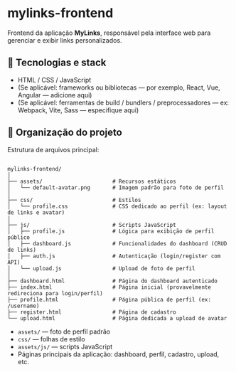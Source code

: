 # mylinks-frontend

Frontend da aplicação **MyLinks**, responsável pela interface web para gerenciar e exibir links personalizados.

## 🧩 Tecnologias e stack

- HTML / CSS / JavaScript
- (Se aplicável: frameworks ou bibliotecas — por exemplo, React, Vue, Angular — adicione aqui)
- (Se aplicável: ferramentas de build / bundlers / preprocessadores — ex: Webpack, Vite, Sass — especifique aqui)

## 📂 Organização do projeto

Estrutura de arquivos principal:

```

mylinks-frontend/
│
├── assets/                      # Recursos estáticos
│   └── default-avatar.png       # Imagem padrão para foto de perfil
│
├── css/                         # Estilos
│   └── profile.css              # CSS dedicado ao perfil (ex: layout de links e avatar)
│
├── js/                          # Scripts JavaScript
│   ├── profile.js               # Lógica para exibição de perfil público
│   ├── dashboard.js             # Funcionalidades do dashboard (CRUD de links)
│   ├── auth.js                  # Autenticação (login/register com API)
│   └── upload.js                # Upload de foto de perfil
│
├── dashboard.html               # Página do dashboard autenticado
├── index.html                   # Página inicial (provavelmente redireciona para login/perfil)
├── profile.html                 # Página pública de perfil (ex: /username)
├── register.html                # Página de cadastro
└── upload.html                  # Página dedicada a upload de avatar

````

- `assets/` — foto de perfil padrão
- `css/` — folhas de estilo  
- `assets/js/` — scripts JavaScript  
- Páginas principais da aplicação: dashboard, perfil, cadastro, upload, etc.
